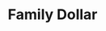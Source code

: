 ---
title: "Family Dollar"
url: /washington/family-dollar-rhode-island-avenue-northeast/
shop: variety store
---